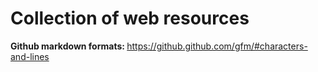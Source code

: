 <h1>Collection of web resources</h1>
<b>Github markdown formats: </b><a href='https://github.github.com/gfm/#characters-and-lines'>https://github.github.com/gfm/#characters-and-lines</a>
